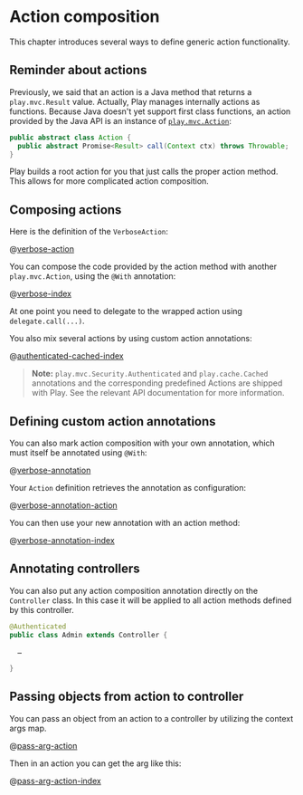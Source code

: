<!--- Copyright (C) 2009-2015 Typesafe Inc. <http://www.typesafe.com> -->
# Action composition

This chapter introduces several ways to define generic action functionality.

## Reminder about actions

Previously, we said that an action is a Java method that returns a `play.mvc.Result` value. Actually, Play manages internally actions as functions. Because Java doesn't yet support first class functions, an action provided by the Java API is an instance of [`play.mvc.Action`](api/java/play/mvc/Action.html):

```java
public abstract class Action {
  public abstract Promise<Result> call(Context ctx) throws Throwable;
}
```

Play builds a root action for you that just calls the proper action method. This allows for more complicated action composition.

## Composing actions

Here is the definition of the `VerboseAction`:

@[verbose-action](code/javaguide/http/JavaActionsComposition.java)

You can compose the code provided by the action method with another `play.mvc.Action`, using the `@With` annotation:

@[verbose-index](code/javaguide/http/JavaActionsComposition.java)

At one point you need to delegate to the wrapped action using `delegate.call(...)`.

You also mix several actions by using custom action annotations:

@[authenticated-cached-index](code/javaguide/http/JavaActionsComposition.java)

> **Note:**  ```play.mvc.Security.Authenticated``` and ```play.cache.Cached``` annotations and the corresponding predefined Actions are shipped with Play. See the relevant API documentation for more information.

## Defining custom action annotations

You can also mark action composition with your own annotation, which must itself be annotated using `@With`:

@[verbose-annotation](code/javaguide/http/JavaActionsComposition.java)

Your `Action` definition retrieves the annotation as configuration:

@[verbose-annotation-action](code/javaguide/http/JavaActionsComposition.java)

You can then use your new annotation with an action method:

@[verbose-annotation-index](code/javaguide/http/JavaActionsComposition.java)

## Annotating controllers

You can also put any action composition annotation directly on the `Controller` class. In this case it will be applied to all action methods defined by this controller.

```java
@Authenticated
public class Admin extends Controller {
    
  …
    
}
```

## Passing objects from action to controller

You can pass an object from an action to a controller by utilizing the context args map.

@[pass-arg-action](code/javaguide/http/JavaActionsComposition.java)

Then in an action you can get the arg like this:

@[pass-arg-action-index](code/javaguide/http/JavaActionsComposition.java)
